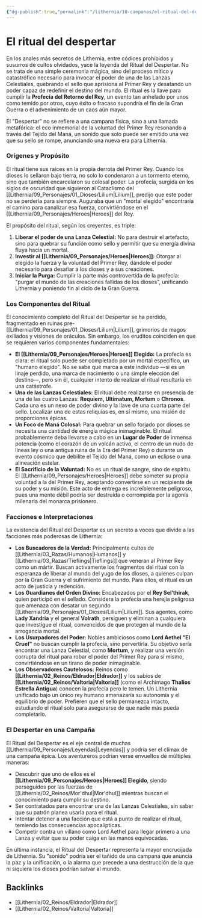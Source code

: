```yaml
---
{"dg-publish":true,"permalink":"/lithernia/10-campanas/el-ritual-del-despertar/","title":"El ritual del despertar","tags":["lithernia","lore","ritual","profecia"]}
---
```


# El ritual del despertar

En los anales más secretos de Lithernia, entre códices prohibidos y susurros de cultos olvidados, yace la leyenda del Ritual del Despertar. No se trata de una simple ceremonia mágica, sino del proceso mítico y catastrófico necesario para invocar el poder de una de las Lanzas Celestiales, quebrando el sello que aprisiona al Primer Rey y desatando un poder capaz de redefinir el destino del mundo. El ritual es la llave para cumplir la **Profecía del Retorno del Rey**, un evento tan anhelado por unos como temido por otros, cuyo éxito o fracaso supondría el fin de la Gran Guerra o el advenimiento de un caos aún mayor.

El "Despertar" no se refiere a una campana física, sino a una llamada metafórica: el eco inmemorial de la voluntad del Primer Rey resonando a través del Tejido del Maná, un sonido que solo puede ser emitido una vez que su sello se rompe, anunciando una nueva era para Lithernia.

### Orígenes y Propósito

El ritual tiene sus raíces en la propia derrota del Primer Rey. Cuando los dioses lo sellaron bajo tierra, no solo lo condenaron a un tormento eterno, sino que también encarcelaron su colosal poder. La profecía, surgida en los siglos de oscuridad que siguieron al Cataclismo del [[Lithernia/09_Personajes/01_Dioses/Lilium\|Lilium]], predijo que este poder no se perdería para siempre. Auguraba que un "mortal elegido" encontraría el camino para canalizar esa fuerza, convirtiéndose en el [[Lithernia/09_Personajes/Heroes\|Heroes]] del Rey.

El propósito del ritual, según los creyentes, es triple:
1.  **Liberar el poder de una Lanza Celestial:** No para destruir el artefacto, sino para quebrar su función como sello y permitir que su energía divina fluya hacia un mortal.
2.  **Investir al [[Lithernia/09_Personajes/Heroes\|Heroes]]:** Otorgar al elegido la fuerza y la voluntad del Primer Rey, dándole el poder necesario para desafiar a los dioses y a sus creaciones.
3.  **Iniciar la Purga:** Cumplir la parte más controvertida de la profecía: "purgar el mundo de las creaciones fallidas de los dioses", unificando Lithernia y poniendo fin al ciclo de la Gran Guerra.

### Los Componentes del Ritual

El conocimiento completo del Ritual del Despertar se ha perdido, fragmentado en ruinas pre-[[Lithernia/09_Personajes/01_Dioses/Lilium\|Lilium]], grimorios de magos exiliados y visiones de oráculos. Sin embargo, los eruditos coinciden en que se requieren varios componentes fundamentales:

*   **El [[Lithernia/09_Personajes/Heroes\|Heroes]] Elegido:** La profecía es clara: el ritual solo puede ser completado por un mortal específico, un "humano elegido". No se sabe qué marca a este individuo —si es un linaje perdido, una marca de nacimiento o una simple elección del destino—, pero sin él, cualquier intento de realizar el ritual resultaría en una catástrofe.
*   **Una de las Lanzas Celestiales:** El ritual debe realizarse en presencia de una de las cuatro Lanzas: **Requiem, Ultimatum, Mortum** o **Chronos**. Cada una es un nexo de poder divino y la llave de una cuarta parte del sello. Localizar una de estas reliquias es, en sí mismo, una misión de proporciones épicas.
*   **Un Foco de Maná Colosal:** Para quebrar un sello forjado por dioses se necesita una cantidad de energía mágica inimaginable. El ritual probablemente deba llevarse a cabo en un **Lugar de Poder** de inmensa potencia (como el corazón de un volcán activo, el centro de un nudo de líneas ley o una antigua ruina de la Era del Primer Rey) o durante un evento cósmico que debilite el Tejido del Maná, como un eclipse o una alineación estelar.
*   **El Sacrificio de la Voluntad:** No es un ritual de sangre, sino de espíritu. El [[Lithernia/09_Personajes/Heroes\|Heroes]] debe someter su propia voluntad a la del Primer Rey, aceptando convertirse en un recipiente de su poder y su misión. Este acto de entrega es increíblemente peligroso, pues una mente débil podría ser destruida o corrompida por la agonía milenaria del monarca prisionero.

### Facciones e Interpretaciones

La existencia del Ritual del Despertar es un secreto a voces que divide a las facciones más poderosas de Lithernia:

*   **Los Buscadores de la Verdad:** Principalmente cultos de [[Lithernia/03_Razas/Humanos\|Humanos]] y [[Lithernia/03_Razas/Tieflings\|Tieflings]] que veneran al Primer Rey como un mártir. Buscan activamente los fragmentos del ritual con la esperanza de liberar al mundo del yugo de los dioses, a quienes culpan por la Gran Guerra y el sufrimiento del mundo. Para ellos, el ritual es un acto de justicia y redención.
*   **Los Guardianes del Orden Divino:** Encabezados por el **Rey Sel’thirak**, quien participó en el sellado. Considera la profecía una herejía peligrosa que amenaza con desatar un segundo [[Lithernia/09_Personajes/01_Dioses/Lilium\|Lilium]]. Sus agentes, como **Lady Xandria** y el general **Volrath**, persiguen y eliminan a cualquiera que investigue el ritual, convencidos de que protegen al mundo de la arrogancia mortal.
*   **Los Usurpadores del Poder:** Nobles ambiciosos como **Lord Aethel "El Cruel"** no buscan cumplir la profecía, sino pervertirla. Su objetivo sería encontrar una Lanza Celestial, como **Mortum**, y realizar una versión corrupta del ritual para robar el poder del Primer Rey para sí mismo, convirtiéndose en un tirano de poder inimaginable.
*   **Los Observadores Cautelosos:** Reinos como **[[Lithernia/02_Reinos/Eldrador\|Eldrador]]** y los sabios de **[[Lithernia/02_Reinos/Valtoria\|Valtoria]]** (como el Archimago **Thalios Estrella Antigua**) conocen la profecía pero le temen. Un Lithernia unificado bajo un único rey humano amenazaría su autonomía y el equilibrio de poder. Prefieren que el sello permanezca intacto, estudiando el ritual solo para asegurarse de que nadie más pueda completarlo.

### El Despertar en una Campaña

El Ritual del Despertar es el eje central de muchas [[Lithernia/09_Personajes/Leyendas\|Leyendas]] y podría ser el clímax de una campaña épica. Los aventureros podrían verse envueltos de múltiples maneras:
*   Descubrir que uno de ellos es el **[[Lithernia/09_Personajes/Heroes\|Heroes]] Elegido**, siendo perseguidos por las fuerzas de [[Lithernia/02_Reinos/Mor'dhul\|Mor'dhul]] mientras buscan el conocimiento para cumplir su destino.
*   Ser contratados para encontrar una de las Lanzas Celestiales, sin saber que su patrón planea usarla para el ritual.
*   Intentar detener a una facción que está a punto de realizar el ritual, temiendo las consecuencias apocalípticas.
*   Competir contra un villano como Lord Aethel para llegar primero a una Lanza y evitar que su poder caiga en las manos equivocadas.

En última instancia, el Ritual del Despertar representa la mayor encrucijada de Lithernia. Su "sonido" podría ser el tañido de una campana que anuncia la paz y la unificación, o la alarma que precede a una destrucción de la que ni siquiera los dioses podrían salvar al mundo.

## Backlinks
- [[Lithernia/02_Reinos/Eldrador\|Eldrador]]
- [[Lithernia/02_Reinos/Valtoria\|Valtoria]]
